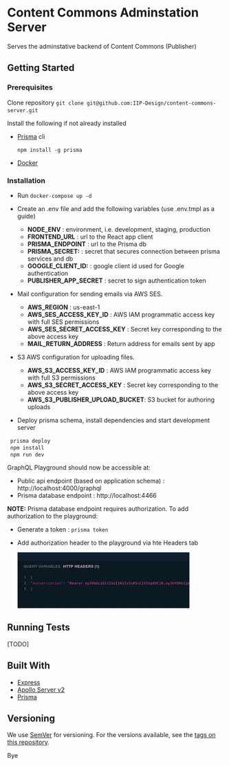 # Content Commons Adminstation Server

Serves the adminstative backend of Content Commons (Publisher)

## Getting Started

### Prerequisites

Clone repository `git clone git@github.com:IIP-Design/content-commons-server.git`

Install the following if not already installed

- [Prisma](https://www.prisma.io/) cli

  ```
  npm install -g prisma
  ```

- [Docker](https://www.docker.com/products/docker-desktop)

### Installation

- Run `docker-compose up -d`
- Create an .env file and add the following variables (use .env.tmpl as a guide)

  - **NODE_ENV** : environment, i.e. development, staging, production
  - **FRONTEND_URL** : url to the React app client
  - **PRISMA_ENDPOINT** : url to the Prisma db
  - **PRISMA_SECRET:** : secret that secures connection between prisma services and db
  - **GOOGLE_CLIENT_ID:** : google client id used for Google authentication
  - **PUBLISHER_APP_SECRET** : secret to sign authentication token

- Mail configuration for sending emails via AWS SES.

  - **AWS_REGION** : us-east-1
  - **AWS_SES_ACCESS_KEY_ID** : AWS IAM programmatic access key with full SES permissions
  - **AWS_SES_SECRET_ACCESS_KEY** : Secret key corresponding to the above access key
  - **MAIL_RETURN_ADDRESS** : Return address for emails sent by app

- S3 AWS configuration for uploading files.

  - **AWS_S3_ACCESS_KEY_ID** : AWS IAM programmatic access key with full S3 permissions
  - **AWS_S3_SECRET_ACCESS_KEY** : Secret key corresponding to the above access key
  - **AWS_S3_PUBLISHER_UPLOAD_BUCKET**: S3 bucket for authoring uploads

- Deploy prisma schema, install dependencies and start development server

```
 prisma deploy
 npm install
 npm run dev
```

GraphQL Playground should now be accessible at:

- Public api endpoint (based on application schema) : http://localhost:4000/graphql
- Prisma database endpoint : http://localhost:4466

**NOTE:**
Prisma database endpoint requires authorization. To add authorization to the playground:

- Generate a token : `prisma token`
- Add authorization header to the playground via hte Headers tab

  ![Add Headers to playground](docs/headers.jpg)

## Running Tests

[TODO]

## Built With

- [Express](https://expressjs.com/)
- [Apollo Server v2](https://www.apollographql.com/docs/apollo-server/)
- [Prisma](https://www.prisma.io/)

## Versioning

We use [SemVer](http://semver.org/) for versioning. For the versions available, see the [tags on this repository](https://github.com/IIP-Design/content-commons-server/tags).

Bye
